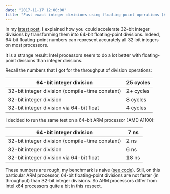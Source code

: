 ```yaml
---
date: "2017-11-17 12:00:00"
title: "Fast exact integer divisions using floating-point operations (ARM edition)"
---
```




In my [latest post](/lemire/blog/2017/11/16/fast-exact-integer-divisions-using-floating-point-operations/), I explained how you could accelerate 32-bit integer divisions by transforming them into 64-bit floating-point divisions. Indeed, 64-bit floating-point numbers can represent accurately all 32-bit integers on most processors.

It is a strange result: Intel processors seem to do a lot better with floating-point divisions than integer divisions.

Recall the numbers that I got for the throughput of division operations:

64-bit integer division  |25 cycles                |
-------------------------|-------------------------|
32-bit integer division (compile-time constant) |2+ cycles                |
32-bit integer division  |8 cycles                 |
32-bit integer division via 64-bit float |4 cycles                 |


I decided to run the same test on a 64-bit ARM processor (AMD A1100):

64-bit integer division  |7 ns                     |
-------------------------|-------------------------|
32-bit integer division (compile-time constant) |2 ns                     |
32-bit integer division  |6 ns                     |
32-bit integer division via 64-bit float |18 ns                    |


These numbers are rough, my benchmark is naive ([see code](https://github.com/lemire/Code-used-on-Daniel-Lemire-s-blog/tree/master/2017/11/16)). Still, on this particular ARM processor, 64-bit floating-point divisions are not faster (in throughput) than 32-bit integer divisions. So ARM processors differ from Intel x64 processors quite a bit in this respect.

